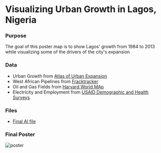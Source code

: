 # Visualizing Urban Growth in Lagos, Nigeria

### Purpose

The goal of this poster map is to show Lagos' growth from 1984 to 2013 while visualizing some of the drivers of the city's expansion

### Data

* Urban Growth from [Atlas of Urban Expansion](http://www.atlasofurbanexpansion.org/cities/view/Lagos)
* West African Pipelines from [Fracktracker](https://www.arcgis.com/home/item.html?id=79e940c72bef40709d131319b24001d7)
* Oil and Gas Fields from [Harvard World MAp](https://worldmap.harvard.edu/data/geonode:location_of_the_worlds_petroleum_fields__xtl)
* Electricity and Employment from [USAID Demographic and Health Surveys](https://dhsprogram.com/methodology/GPS-Data-Collection.cfm)

### Files

* [Final AI file](lagos/mainmap_master.ai)

### Final Poster

![poster](lagos/Burt_FinalLayout-01.png)
